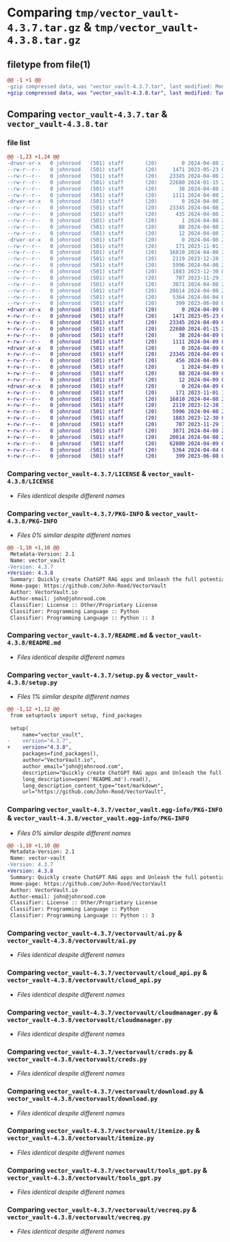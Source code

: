 # Comparing `tmp/vector_vault-4.3.7.tar.gz` & `tmp/vector_vault-4.3.8.tar.gz`

## filetype from file(1)

```diff
@@ -1 +1 @@
-gzip compressed data, was "vector_vault-4.3.7.tar", last modified: Mon Apr  8 21:07:29 2024, max compression
+gzip compressed data, was "vector_vault-4.3.8.tar", last modified: Tue Apr  9 00:30:32 2024, max compression
```

## Comparing `vector_vault-4.3.7.tar` & `vector_vault-4.3.8.tar`

### file list

```diff
@@ -1,23 +1,24 @@
-drwxr-xr-x   0 johnrood   (501) staff       (20)        0 2024-04-08 21:07:29.087775 vector_vault-4.3.7/
--rw-r--r--   0 johnrood   (501) staff       (20)     1471 2023-05-23 07:06:02.000000 vector_vault-4.3.7/LICENSE
--rw-r--r--   0 johnrood   (501) staff       (20)    23345 2024-04-08 21:07:29.087640 vector_vault-4.3.7/PKG-INFO
--rw-r--r--   0 johnrood   (501) staff       (20)    22680 2024-01-15 21:39:47.000000 vector_vault-4.3.7/README.md
--rw-r--r--   0 johnrood   (501) staff       (20)       38 2024-04-08 21:07:29.087808 vector_vault-4.3.7/setup.cfg
--rw-r--r--   0 johnrood   (501) staff       (20)     1111 2024-04-08 21:07:12.000000 vector_vault-4.3.7/setup.py
-drwxr-xr-x   0 johnrood   (501) staff       (20)        0 2024-04-08 21:07:29.084889 vector_vault-4.3.7/vector_vault.egg-info/
--rw-r--r--   0 johnrood   (501) staff       (20)    23345 2024-04-08 21:07:29.000000 vector_vault-4.3.7/vector_vault.egg-info/PKG-INFO
--rw-r--r--   0 johnrood   (501) staff       (20)      435 2024-04-08 21:07:29.000000 vector_vault-4.3.7/vector_vault.egg-info/SOURCES.txt
--rw-r--r--   0 johnrood   (501) staff       (20)        1 2024-04-08 21:07:29.000000 vector_vault-4.3.7/vector_vault.egg-info/dependency_links.txt
--rw-r--r--   0 johnrood   (501) staff       (20)       88 2024-04-08 21:07:29.000000 vector_vault-4.3.7/vector_vault.egg-info/requires.txt
--rw-r--r--   0 johnrood   (501) staff       (20)       12 2024-04-08 21:07:29.000000 vector_vault-4.3.7/vector_vault.egg-info/top_level.txt
-drwxr-xr-x   0 johnrood   (501) staff       (20)        0 2024-04-08 21:07:29.087466 vector_vault-4.3.7/vectorvault/
--rw-r--r--   0 johnrood   (501) staff       (20)      171 2023-11-01 18:30:43.000000 vector_vault-4.3.7/vectorvault/__init__.py
--rw-r--r--   0 johnrood   (501) staff       (20)    16810 2024-04-08 20:07:41.000000 vector_vault-4.3.7/vectorvault/ai.py
--rw-r--r--   0 johnrood   (501) staff       (20)     2119 2023-12-28 19:05:59.000000 vector_vault-4.3.7/vectorvault/cloud_api.py
--rw-r--r--   0 johnrood   (501) staff       (20)     5996 2024-04-08 20:07:11.000000 vector_vault-4.3.7/vectorvault/cloudmanager.py
--rw-r--r--   0 johnrood   (501) staff       (20)     1883 2023-12-30 00:40:36.000000 vector_vault-4.3.7/vectorvault/creds.py
--rw-r--r--   0 johnrood   (501) staff       (20)      707 2023-11-29 18:24:09.000000 vector_vault-4.3.7/vectorvault/download.py
--rw-r--r--   0 johnrood   (501) staff       (20)     3871 2024-04-08 20:07:01.000000 vector_vault-4.3.7/vectorvault/itemize.py
--rw-r--r--   0 johnrood   (501) staff       (20)    20814 2024-04-08 20:06:58.000000 vector_vault-4.3.7/vectorvault/tools_gpt.py
--rw-r--r--   0 johnrood   (501) staff       (20)     5364 2024-04-04 04:33:57.000000 vector_vault-4.3.7/vectorvault/vecreq.py
--rw-r--r--   0 johnrood   (501) staff       (20)      399 2023-06-08 04:36:04.000000 vector_vault-4.3.7/vectorvault/wrap.py
+drwxr-xr-x   0 johnrood   (501) staff       (20)        0 2024-04-09 00:30:32.543182 vector_vault-4.3.8/
+-rw-r--r--   0 johnrood   (501) staff       (20)     1471 2023-05-23 07:06:02.000000 vector_vault-4.3.8/LICENSE
+-rw-r--r--   0 johnrood   (501) staff       (20)    23345 2024-04-09 00:30:32.543040 vector_vault-4.3.8/PKG-INFO
+-rw-r--r--   0 johnrood   (501) staff       (20)    22680 2024-01-15 21:39:47.000000 vector_vault-4.3.8/README.md
+-rw-r--r--   0 johnrood   (501) staff       (20)       38 2024-04-09 00:30:32.543217 vector_vault-4.3.8/setup.cfg
+-rw-r--r--   0 johnrood   (501) staff       (20)     1111 2024-04-09 00:29:55.000000 vector_vault-4.3.8/setup.py
+drwxr-xr-x   0 johnrood   (501) staff       (20)        0 2024-04-09 00:30:32.539043 vector_vault-4.3.8/vector_vault.egg-info/
+-rw-r--r--   0 johnrood   (501) staff       (20)    23345 2024-04-09 00:30:32.000000 vector_vault-4.3.8/vector_vault.egg-info/PKG-INFO
+-rw-r--r--   0 johnrood   (501) staff       (20)      456 2024-04-09 00:30:32.000000 vector_vault-4.3.8/vector_vault.egg-info/SOURCES.txt
+-rw-r--r--   0 johnrood   (501) staff       (20)        1 2024-04-09 00:30:32.000000 vector_vault-4.3.8/vector_vault.egg-info/dependency_links.txt
+-rw-r--r--   0 johnrood   (501) staff       (20)       88 2024-04-09 00:30:32.000000 vector_vault-4.3.8/vector_vault.egg-info/requires.txt
+-rw-r--r--   0 johnrood   (501) staff       (20)       12 2024-04-09 00:30:32.000000 vector_vault-4.3.8/vector_vault.egg-info/top_level.txt
+drwxr-xr-x   0 johnrood   (501) staff       (20)        0 2024-04-09 00:30:32.542730 vector_vault-4.3.8/vectorvault/
+-rw-r--r--   0 johnrood   (501) staff       (20)      171 2023-11-01 18:30:43.000000 vector_vault-4.3.8/vectorvault/__init__.py
+-rw-r--r--   0 johnrood   (501) staff       (20)    16810 2024-04-08 20:07:41.000000 vector_vault-4.3.8/vectorvault/ai.py
+-rw-r--r--   0 johnrood   (501) staff       (20)     2119 2023-12-28 19:05:59.000000 vector_vault-4.3.8/vectorvault/cloud_api.py
+-rw-r--r--   0 johnrood   (501) staff       (20)     5996 2024-04-08 20:07:11.000000 vector_vault-4.3.8/vectorvault/cloudmanager.py
+-rw-r--r--   0 johnrood   (501) staff       (20)     1883 2023-12-30 00:40:36.000000 vector_vault-4.3.8/vectorvault/creds.py
+-rw-r--r--   0 johnrood   (501) staff       (20)      707 2023-11-29 18:24:09.000000 vector_vault-4.3.8/vectorvault/download.py
+-rw-r--r--   0 johnrood   (501) staff       (20)     3871 2024-04-08 20:07:01.000000 vector_vault-4.3.8/vectorvault/itemize.py
+-rw-r--r--   0 johnrood   (501) staff       (20)    20814 2024-04-08 20:06:58.000000 vector_vault-4.3.8/vectorvault/tools_gpt.py
+-rw-r--r--   0 johnrood   (501) staff       (20)    62800 2024-04-09 00:29:47.000000 vector_vault-4.3.8/vectorvault/vault.py
+-rw-r--r--   0 johnrood   (501) staff       (20)     5364 2024-04-04 04:33:57.000000 vector_vault-4.3.8/vectorvault/vecreq.py
+-rw-r--r--   0 johnrood   (501) staff       (20)      399 2023-06-08 04:36:04.000000 vector_vault-4.3.8/vectorvault/wrap.py
```

### Comparing `vector_vault-4.3.7/LICENSE` & `vector_vault-4.3.8/LICENSE`

 * *Files identical despite different names*

### Comparing `vector_vault-4.3.7/PKG-INFO` & `vector_vault-4.3.8/PKG-INFO`

 * *Files 0% similar despite different names*

```diff
@@ -1,10 +1,10 @@
 Metadata-Version: 2.1
 Name: vector_vault
-Version: 4.3.7
+Version: 4.3.8
 Summary: Quickly create ChatGPT RAG apps and Unleash the full potential of GenAI with Vector Vault
 Home-page: https://github.com/John-Rood/VectorVault
 Author: VectorVault.io
 Author-email: john@johnrood.com
 Classifier: License :: Other/Proprietary License
 Classifier: Programming Language :: Python
 Classifier: Programming Language :: Python :: 3
```

### Comparing `vector_vault-4.3.7/README.md` & `vector_vault-4.3.8/README.md`

 * *Files identical despite different names*

### Comparing `vector_vault-4.3.7/setup.py` & `vector_vault-4.3.8/setup.py`

 * *Files 1% similar despite different names*

```diff
@@ -1,12 +1,12 @@
 from setuptools import setup, find_packages
 
 setup(
     name="vector_vault",
-    version="4.3.7",
+    version="4.3.8",
     packages=find_packages(),
     author="VectorVault.io",
     author_email="john@johnrood.com",
     description="Quickly create ChatGPT RAG apps and Unleash the full potential of GenAI with Vector Vault",
     long_description=open('README.md').read(),
     long_description_content_type="text/markdown",
     url="https://github.com/John-Rood/VectorVault",
```

### Comparing `vector_vault-4.3.7/vector_vault.egg-info/PKG-INFO` & `vector_vault-4.3.8/vector_vault.egg-info/PKG-INFO`

 * *Files 0% similar despite different names*

```diff
@@ -1,10 +1,10 @@
 Metadata-Version: 2.1
 Name: vector-vault
-Version: 4.3.7
+Version: 4.3.8
 Summary: Quickly create ChatGPT RAG apps and Unleash the full potential of GenAI with Vector Vault
 Home-page: https://github.com/John-Rood/VectorVault
 Author: VectorVault.io
 Author-email: john@johnrood.com
 Classifier: License :: Other/Proprietary License
 Classifier: Programming Language :: Python
 Classifier: Programming Language :: Python :: 3
```

### Comparing `vector_vault-4.3.7/vectorvault/ai.py` & `vector_vault-4.3.8/vectorvault/ai.py`

 * *Files identical despite different names*

### Comparing `vector_vault-4.3.7/vectorvault/cloud_api.py` & `vector_vault-4.3.8/vectorvault/cloud_api.py`

 * *Files identical despite different names*

### Comparing `vector_vault-4.3.7/vectorvault/cloudmanager.py` & `vector_vault-4.3.8/vectorvault/cloudmanager.py`

 * *Files identical despite different names*

### Comparing `vector_vault-4.3.7/vectorvault/creds.py` & `vector_vault-4.3.8/vectorvault/creds.py`

 * *Files identical despite different names*

### Comparing `vector_vault-4.3.7/vectorvault/download.py` & `vector_vault-4.3.8/vectorvault/download.py`

 * *Files identical despite different names*

### Comparing `vector_vault-4.3.7/vectorvault/itemize.py` & `vector_vault-4.3.8/vectorvault/itemize.py`

 * *Files identical despite different names*

### Comparing `vector_vault-4.3.7/vectorvault/tools_gpt.py` & `vector_vault-4.3.8/vectorvault/tools_gpt.py`

 * *Files identical despite different names*

### Comparing `vector_vault-4.3.7/vectorvault/vecreq.py` & `vector_vault-4.3.8/vectorvault/vecreq.py`

 * *Files identical despite different names*


